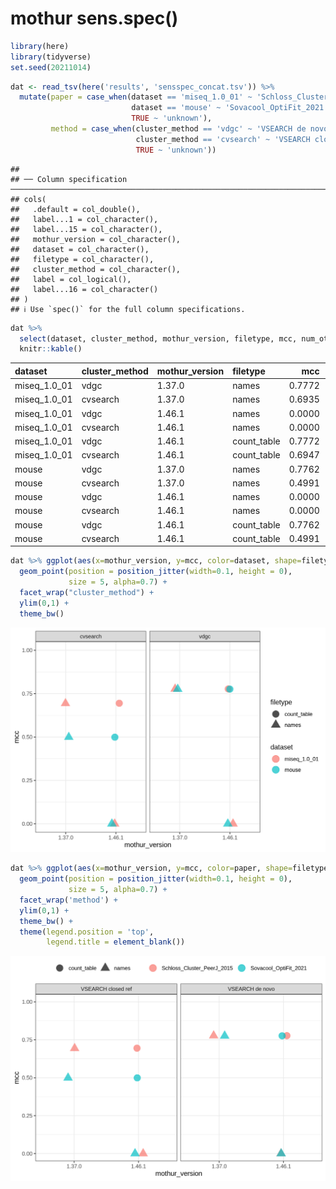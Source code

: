 mothur sens.spec()
================

``` r
library(here)
library(tidyverse)
set.seed(20211014)
```

``` r
dat <- read_tsv(here('results', 'sensspec_concat.tsv')) %>%
  mutate(paper = case_when(dataset == 'miseq_1.0_01' ~ 'Schloss_Cluster_PeerJ_2015',
                           dataset == 'mouse' ~ 'Sovacool_OptiFit_2021',
                           TRUE ~ 'unknown'),
         method = case_when(cluster_method == 'vdgc' ~ 'VSEARCH de novo',
                            cluster_method == 'cvsearch' ~ 'VSEARCH closed ref',
                            TRUE ~ 'unknown'))
```

    ## 
    ## ── Column specification ─────────────────────────────────────────────────────────────────────────────────
    ## cols(
    ##   .default = col_double(),
    ##   label...1 = col_character(),
    ##   label...15 = col_character(),
    ##   mothur_version = col_character(),
    ##   dataset = col_character(),
    ##   filetype = col_character(),
    ##   cluster_method = col_character(),
    ##   label = col_logical(),
    ##   label...16 = col_character()
    ## )
    ## ℹ Use `spec()` for the full column specifications.

``` r
dat %>%
  select(dataset, cluster_method, mothur_version, filetype, mcc, num_otus) %>%
  knitr::kable()
```

| dataset        | cluster\_method | mothur\_version | filetype     |    mcc | num\_otus |
| :------------- | :-------------- | :-------------- | :----------- | -----: | --------: |
| miseq\_1.0\_01 | vdgc            | 1.37.0          | names        | 0.7772 |      1977 |
| miseq\_1.0\_01 | cvsearch        | 1.37.0          | names        | 0.6935 |       864 |
| miseq\_1.0\_01 | vdgc            | 1.46.1          | names        | 0.0000 |      1977 |
| miseq\_1.0\_01 | cvsearch        | 1.46.1          | names        | 0.0000 |       864 |
| miseq\_1.0\_01 | vdgc            | 1.46.1          | count\_table | 0.7772 |      1977 |
| miseq\_1.0\_01 | cvsearch        | 1.46.1          | count\_table | 0.6947 |       864 |
| mouse          | vdgc            | 1.37.0          | names        | 0.7762 |      2113 |
| mouse          | cvsearch        | 1.37.0          | names        | 0.4991 |       870 |
| mouse          | vdgc            | 1.46.1          | names        | 0.0000 |      2113 |
| mouse          | cvsearch        | 1.46.1          | names        | 0.0000 |       870 |
| mouse          | vdgc            | 1.46.1          | count\_table | 0.7762 |      2113 |
| mouse          | cvsearch        | 1.46.1          | count\_table | 0.4991 |       870 |

``` r
dat %>% ggplot(aes(x=mothur_version, y=mcc, color=dataset, shape=filetype)) +
  geom_point(position = position_jitter(width=0.1, height = 0),
             size = 5, alpha=0.7) +
  facet_wrap("cluster_method") +
  ylim(0,1) +
  theme_bw()
```

![](figures/plot_mcc-1.png)<!-- -->

``` r
dat %>% ggplot(aes(x=mothur_version, y=mcc, color=paper, shape=filetype)) +
  geom_point(position = position_jitter(width=0.1, height = 0),
             size = 5, alpha=0.7) +
  facet_wrap('method') +
  ylim(0,1) +
  theme_bw() +
  theme(legend.position = 'top',
        legend.title = element_blank())
```

![](figures/for_lab_mtg-1.png)<!-- -->
